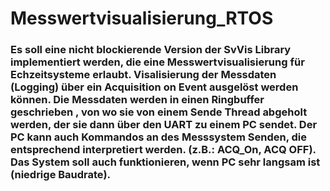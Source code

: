 # Messwertvisualisierung_RTOS


### Es soll eine nicht blockierende Version der SvVis Library implementiert werden, die eine Messwertvisualisierung für Echzeitsysteme erlaubt. Visalisierung der Messdaten (Logging) über ein Acquisition on Event ausgelöst werden können. Die Messdaten werden in einen Ringbuffer geschrieben , von wo sie von einem Sende Thread abgeholt werden, der sie dann über den UART zu einem PC sendet. Der PC kann auch Kommandos an des Messsystem Senden, die entsprechend interpretiert werden. (z.B.: ACQ_On, ACQ OFF). Das System soll auch funktionieren, wenn PC sehr langsam ist (niedrige Baudrate). 

